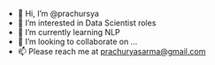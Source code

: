 - 👋 Hi, I’m @prachursya
- 👀 I’m interested in Data Scientist roles
- 🌱 I’m currently learning NLP 
- 💞️ I’m looking to collaborate on ...
- 📫 Please reach me at prachuryasarma@gmail.com

<!---
prachursya/prachursya is a ✨ special ✨ repository because its `README.md` (this file) appears on your GitHub profile.
You can click the Preview link to take a look at your changes.
--->
